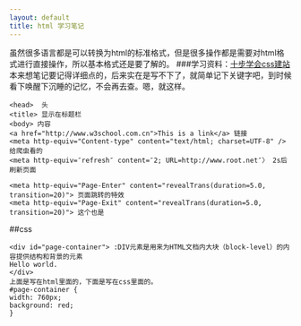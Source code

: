 ```yaml
---
layout: default
title: html 学习笔记
---
```

虽然很多语言都是可以转换为html的标准格式，但是很多操作都是需要对html格式进行直接操作，所以基本格式还是要了解的。
###学习资料：[十步学会css建站](http://jorux.com/archives/10steps-built-web-with-css/#c1)
本来想笔记要记得详细点的，后来实在是写不下了，就简单记下关键字吧，到时候看下唤醒下沉睡的记忆，不会再去查。嗯，就这样。  
> 
    <head>  头
    <title> 显示在标题栏
    <body> 内容
    <a href="http://www.w3school.com.cn">This is a link</a> 链接
    <meta http-equiv="Content-type" content="text/html; charset=UTF-8" /> 给爬虫看的
    <meta http-equiv=″refresh″ content=″2; URL=http://www.root.net″〉 2s后刷新页面

    <meta http-equiv="Page-Enter" content="revealTrans(duration=5.0, transition=20)"> 页面跳转的特效
    <meta http-equiv="Page-Exit" content="revealTrans(duration=5.0, transition=20)"> 这个也是


>

##css
>
    <div id="page-container"> :DIV元素是用来为HTML文档内大块（block-level）的内容提供结构和背景的元素
    Hello world.
    </div>
    上面是写在html里面的，下面是写在css里面的。
    #page-container {
    width: 760px;
    background: red;
    }
>
